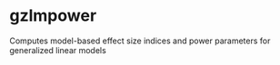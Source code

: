 # gzlmpower

Computes model-based effect size indices and power parameters for generalized linear models

